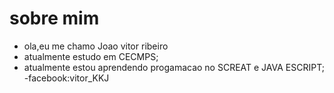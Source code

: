 # sobre mim
 - ola,eu me chamo Joao vitor ribeiro
 - atualmente estudo em CECMPS;
 - atualmente estou aprendendo progamacao no SCREAT e JAVA ESCRIPT;
  -facebook:vitor_KKJ
<!--
**coxinhaloca/coxinhaloca** is a ✨ _special_ ✨ repository because its `README.md` (this file) appears on your GitHub profile.

Here are some ideas to get you started:

- 🔭 I’m currently working on ...
- 🌱 I’m currently learning ...
- 👯 I’m looking to collaborate on ...
- 🤔 I’m looking for help with ...
- 💬 Ask me about ...
- 📫 How to reach me: ...
- 😄 Pronouns: ...
- ⚡ Fun fact: ...
-->

